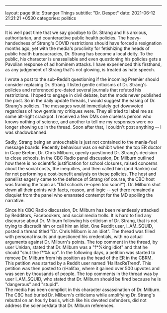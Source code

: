 
---
layout: page
title: Strang~~er~~ Things
subtitle: "Dr. Despot"
date:   2021-06-12 21:21:21 +0530
categories: politics

---

It is well past time that we say goodbye to Dr. Strang and his anxious, authoritarian, and counteractive public health policies.
The heavy-handedness of Strang's COVID restrictions should have forced a resignation months ago, yet with the media's proclivity for
fetishizing the heads of public health bureaucracies, Dr. Strang has become a local deity. 
To the public, his character is unassailable and even questioning his policies gets a Pavolian response of ad hominem attacks.
I have experienced this firsthand, as any judgement of Strang that's not glowing, is treated as hate speech.   

I wrote a post to the sub-Reddit questioning if the incoming Premier should consider replacing Dr. Strang. I listed gentle criticisms of Dr. Strang's policies and referenced pre-dated several journals that refuted his restrictions. I hoped to engage in civil debate, but the mods never published the post. So in the daily update threads, I would suggest the easing of Dr. Strang's policies. The messages would immediately get downvoted regardless of how gentle my critiques were. They all tried to label me as some alt-right crackpot. I received a few DMs one clueless person who knows nothing of science, and another to tell me my responses were no longer showing up in the thread. Soon after that, I couldn't post anything -- I was shadowbanned.
  
Sadly, Strang being an untouchable is just not contained to the mania-fuel message boards. Recently behaviour was on exhibit when the top ER doctor in Cape Breton, 
Dr. Chris Milburn, openly questioned Dr. Strang's decision to close schools. In the CBC Radio panel discussion, Dr. Milburn outlined how there is no scientific justification 
for school closures, raised concerns about the social costs, the inequities, and then called him (and Rankin) out for not performing a cost-benefit analysis on these policies. 
The host and panellist eagerly came to the defence of Strang (of course, the CBC host was framing the topic as "Did schools re-open too soon?"). 
Dr. Milburn shot down all their points with facts, reason, and logic -- yet there remained a disquiet from the panel who emanated contempt for the MD spoiling the narrative. 

Since his CBC Radio discussion, Dr. Milburn has been relentlessly attacked by Redditors, Facebookers, and social media trolls. It is hard to find any discourse about
Dr. Milburn following his criticism of Dr. Strang, that is not trying to discredit him or call him an idiot.
One Reddit user, I_AM_SQUID, posted a thread titled "Dr. Chris Milburn is an idiot". The thread was filled with personal insults and questioned his credentials, 
with no actual arguments against Dr. Milburn's points. The top comment in the thread, by user Unidan, stated that Dr. Milburn was a "f*%king idiot" and that he should "shut 
the f*%k up".  In the following days, a petition was started to remove Dr. Milburn from his position as the head of the ER in the CBRM. This petition was started by a Reddit user 
named 'HalifaxReTrend'. This petition was then posted to r/Halifax, where it gained over 500 upvotes and was seen by thousands of people. The top comments in the thread was by user I_AM_SQUID, who stated that Dr. Milburn should be fired because he is "dangerous" and "stupid".  
The media has been complicit in this character assassination of Dr. Milburn. The CBC had buried Dr. Mliburn's criticisms while amplifying Dr. Strang's rebuttal on an hourly basis, which like his devoted defenders,
did not address the science/data that Dr. Milburn references.
